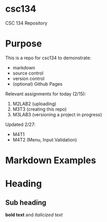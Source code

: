 # csc134
CSC 134 Repository

# Purpose
This is a repo for csc134 to demonstrate:
- markdown
- source control
- version control
- (optional) Github Pages

Relevant assignments for today (2/15):
1. M2LAB2 (uploading)
2. M3T3 (creating this repo)
3. M3LAB3 (versioning a project in progress)

Updated 2/27:
- M4T1
- M4T2 (Menu, Input Validation)

# Markdown Examples
# Heading
## Sub heading
**bold text** and *italicized text*
